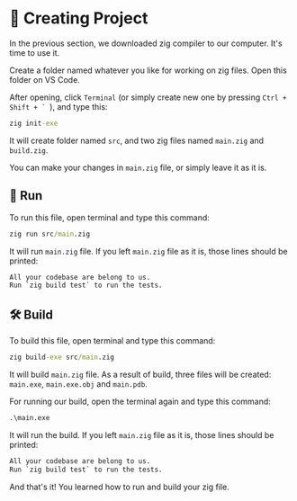 # 🔧 Creating Project

In the previous section, we downloaded zig compiler to our computer. It's time to use it.

Create a folder named whatever you like for working on zig files. Open this folder on VS Code.

After opening, click `Terminal` (or simply create new one by pressing ``Ctrl + Shift + ` ``), and type this:
```cmd
zig init-exe
```

It will create folder named `src`, and two zig files named `main.zig` and `build.zig`.

You can make your changes in `main.zig` file, or simply leave it as it is.

## 🔁 Run

To run this file, open terminal and type this command:

```cmd
zig run src/main.zig
```

It will run `main.zig` file. If you left `main.zig` file as it is, those lines should be printed:

```cmd
All your codebase are belong to us.
Run `zig build test` to run the tests.
```

## 🛠️ Build

To build this file, open terminal and type this command:

```cmd
zig build-exe src/main.zig
```

It will build `main.zig` file. As a result of build, three files will be created: `main.exe`, `main.exe.obj` and `main.pdb`.

For running our build, open the terminal again and type this command:

```cmd
.\main.exe
```

It will run the build. If you left `main.zig` file as it is, those lines should be printed:

```cmd
All your codebase are belong to us.
Run `zig build test` to run the tests.
```


And that's it! You learned how to run and build your zig file.